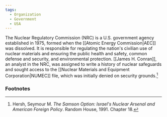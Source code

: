 ```yaml
---
tags:
  - Organization
  - Government
  - USA
---
```

The Nuclear Regulatory Commission (NRC) is a U.S. government agency established in 1975, formed when the [[Atomic Energy Commission|AEC]] was dissolved. It is responsible for regulating the nation's civilian use of nuclear materials and ensuring the public health and safety, common defense and security, and environmental protection. [[James H. Conran]], an analyst in the NRC, was assigned to write a history of nuclear safeguards and sought access to the [[Nuclear Materials and Equipment Corporation|NUMEC]] file, which was initially denied on security grounds.[^1]

### Footnotes

[^1]: Hersh, Seymour M. *The Samson Option: Israel's Nuclear Arsenal and American Foreign Policy*. Random House, 1991. Chapter 18.